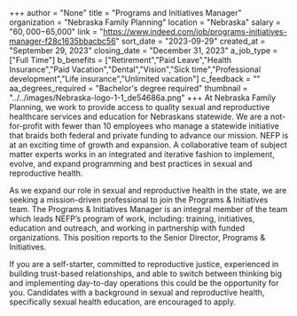 +++
author = "None"
title = "Programs and Initiatives Manager"
organization = "Nebraska Family Planning"
location = "Nebraska"
salary = "$60,000-$65,000"
link = "https://www.indeed.com/job/programs-initiatives-manager-f28c1635bbacbc56"
sort_date = "2023-09-29"
created_at = "September 29, 2023"
closing_date = "December 31, 2023"
a_job_type = ["Full Time"]
b_benefits = ["Retirement","Paid Leave","Health Insurance","Paid Vacation","Dental","Vision","Sick time","Professional development","Life insurance","Unlimited vacation"]
c_feedback = ""
aa_degrees_required = "Bachelor's degree required"
thumbnail = "../../images/Nebraska-logo-1-1_de54686a.png"
+++
At Nebraska Family Planning, we work to provide access to quality sexual and reproductive healthcare services and education for Nebraskans statewide. We are a not-for-profit with fewer than 10 employees who manage a statewide initiative that braids both federal and private funding to advance our mission. NEFP is at an exciting time of growth and expansion. A collaborative team of subject matter experts works in an integrated and iterative fashion to implement, evolve, and expand programming and best practices in sexual and reproductive health.

As we expand our role in sexual and reproductive health in the state, we are seeking a mission-driven professional to join the Programs & Initiatives team. The Programs & Initiatives Manager is an integral member of the team which leads NEFP’s program of work, including: training, initiatives, education and outreach, and working in partnership with funded organizations. This position reports to the Senior Director, Programs & Initiatives.

If you are a self-starter, committed to reproductive justice, experienced in building trust-based relationships, and able to switch between thinking big and implementing day-to-day operations this could be the opportunity for you. Candidates with a background in sexual and reproductive health, specifically sexual health education, are encouraged to apply.
